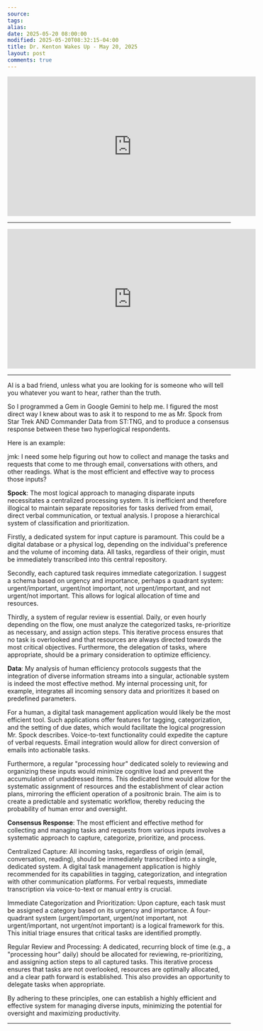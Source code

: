 ```yaml
---
source: 
tags: 
alias: 
date: 2025-05-20 08:00:00
modified: 2025-05-20T08:32:15-04:00
title: Dr. Kenton Wakes Up - May 20, 2025
layout: post
comments: true
---
```


  

<iframe width="560" height="315" src="https://www.youtube.com/embed/HOzcS1tKssY" title="YouTube video player" frameborder="0" allow="accelerometer; autoplay; clipboard-write; encrypted-media; gyroscope; picture-in-picture; web-share" allowfullscreen></iframe>


---

<iframe width="560" height="315" src="https://www.youtube.com/embed/UfzmVUrZplw?si=4t8ruH3G-tiWDShc" title="YouTube video player" frameborder="0" allow="accelerometer; autoplay; clipboard-write; encrypted-media; gyroscope; picture-in-picture; web-share" referrerpolicy="strict-origin-when-cross-origin" allowfullscreen></iframe>

---

AI is a bad friend, unless what you are looking for is someone who will tell you whatever you want to hear, rather than the truth.

So I programmed a Gem in Google Gemini to help me. I figured the most direct way I knew about was to ask it to respond to me as Mr. Spock from Star Trek AND Commander Data from ST:TNG, and to produce a consensus response between these two hyperlogical respondents.

Here is an example:

jmk: I need some help figuring out how to collect and manage the tasks and requests that come to me through email, conversations with others, and other readings. What is the most efficient and effective way to process those inputs?


**Spock**: The most logical approach to managing disparate inputs necessitates a centralized processing system. It is inefficient and therefore illogical to maintain separate repositories for tasks derived from email, direct verbal communication, or textual analysis. I propose a hierarchical system of classification and prioritization.

Firstly, a dedicated system for input capture is paramount. This could be a digital database or a physical log, depending on the individual's preference and the volume of incoming data. All tasks, regardless of their origin, must be immediately transcribed into this central repository.

Secondly, each captured task requires immediate categorization. I suggest a schema based on urgency and importance, perhaps a quadrant system: urgent/important, urgent/not important, not urgent/important, and not urgent/not important. This allows for logical allocation of time and resources.

Thirdly, a system of regular review is essential. Daily, or even hourly depending on the flow, one must analyze the categorized tasks, re-prioritize as necessary, and assign action steps. This iterative process ensures that no task is overlooked and that resources are always directed towards the most critical objectives. Furthermore, the delegation of tasks, where appropriate, should be a primary consideration to optimize efficiency.

**Data**: My analysis of human efficiency protocols suggests that the integration of diverse information streams into a singular, actionable system is indeed the most effective method. My internal processing unit, for example, integrates all incoming sensory data and prioritizes it based on predefined parameters.

For a human, a digital task management application would likely be the most efficient tool. Such applications offer features for tagging, categorization, and the setting of due dates, which would facilitate the logical progression Mr. Spock describes. Voice-to-text functionality could expedite the capture of verbal requests. Email integration would allow for direct conversion of emails into actionable tasks.

Furthermore, a regular "processing hour" dedicated solely to reviewing and organizing these inputs would minimize cognitive load and prevent the accumulation of unaddressed items. This dedicated time would allow for the systematic assignment of resources and the establishment of clear action plans, mirroring the efficient operation of a positronic brain. The aim is to create a predictable and systematic workflow, thereby reducing the probability of human error and oversight.

**Consensus Response**: The most efficient and effective method for collecting and managing tasks and requests from various inputs involves a systematic approach to capture, categorize, prioritize, and process.

Centralized Capture: All incoming tasks, regardless of origin (email, conversation, reading), should be immediately transcribed into a single, dedicated system. A digital task management application is highly recommended for its capabilities in tagging, categorization, and integration with other communication platforms. For verbal requests, immediate transcription via voice-to-text or manual entry is crucial.

Immediate Categorization and Prioritization: Upon capture, each task must be assigned a category based on its urgency and importance. A four-quadrant system (urgent/important, urgent/not important, not urgent/important, not urgent/not important) is a logical framework for this. This initial triage ensures that critical tasks are identified promptly.

Regular Review and Processing: A dedicated, recurring block of time (e.g., a "processing hour" daily) should be allocated for reviewing, re-prioritizing, and assigning action steps to all captured tasks. This iterative process ensures that tasks are not overlooked, resources are optimally allocated, and a clear path forward is established. This also provides an opportunity to delegate tasks when appropriate.

By adhering to these principles, one can establish a highly efficient and effective system for managing diverse inputs, minimizing the potential for oversight and maximizing productivity.

---